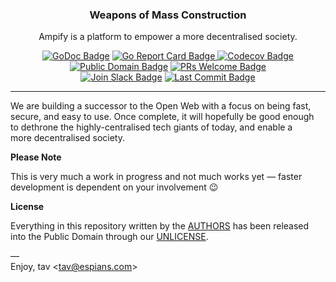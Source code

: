 <div align="center">
    <h3>Weapons of Mass Construction</h3>
    <p>Ampify is a platform to empower a more decentralised society.</p>
    <a href="https://godoc.org/ampify.dev/go"><img src="https://godoc.org/ampify.dev?status.svg" alt="GoDoc Badge"></a>
    <a href="https://goreportcard.com/report/ampify.dev"><img src="https://goreportcard.com/badge/ampify.dev" alt="Go Report Card Badge">
    <a href="https://codecov.io/gh/espra/ampify"><img src="https://codecov.io/gh/espra/ampify/branch/master/graph/badge.svg" alt="Codecov Badge"></a>
    <a href="https://github.com/espra/ampify/blob/master/UNLICENSE.md"><img src="https://img.shields.io/badge/license-public_domain-brightgreen" alt="Public Domain Badge"></a>
    <a href="https://github.com/espra/ampify/blob/master/CONTRIBUTING.md"><img src="https://img.shields.io/badge/PRs-welcome_%F0%9F%91%8D-brightgreen" alt="PRs Welcome Badge"></a>
    <br>
    <a href="https://ampify.dev/slack"><img src="https://img.shields.io/badge/slack-join_chat-cc3d5e?logo=slack" alt="Join Slack Badge"></a>
    <a href="https://github.com/espra/ampify/commits/master"><img src="https://img.shields.io/github/last-commit/espra/ampify" alt="Last Commit Badge"></a>
</div>

---

We are building a successor to the Open Web with a focus on being fast,  
secure, and easy to use. Once complete, it will hopefully be good enough  
to dethrone the highly-centralised tech giants of today, and enable a  
more decentralised society.

**Please Note**

This is very much a work in progress and not much works yet — faster  
development is dependent on your involvement 😉

**License**

Everything in this repository written by the [AUTHORS] has been released  
into the Public Domain through our [UNLICENSE].

—  
Enjoy, tav <<tav@espians.com>>

[authors]: https://github.com/espra/ampify/blob/master/AUTHORS.eon
[unlicense]: https://github.com/espra/ampify/blob/master/UNLICENSE.md
